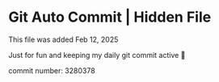# Git Auto Commit | Hidden File

This file was added Feb 12, 2025

Just for fun and keeping my daily git commit active 🤪

commit number: 3280378
